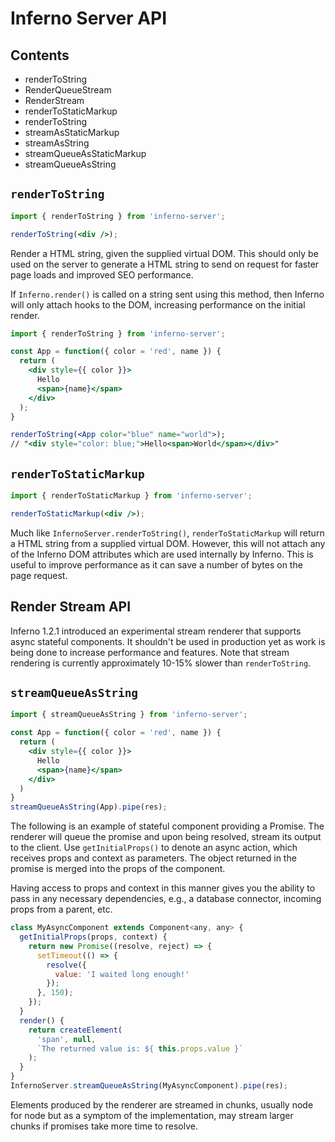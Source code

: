 # Inferno Server API

## Contents

* renderToString
* RenderQueueStream
* RenderStream
* renderToStaticMarkup
* renderToString
* streamAsStaticMarkup
* streamAsString
* streamQueueAsStaticMarkup
* streamQueueAsString

## `renderToString`

```jsx
import { renderToString } from 'inferno-server';

renderToString(<div />);
```

Render a HTML string, given the supplied virtual DOM. This should only be used on the server to generate a HTML string to send on request for faster page loads and improved SEO performance.

If `Inferno.render()` is called on a string sent using this method, then Inferno will only attach hooks to the DOM, increasing performance on the initial render.

```jsx
import { renderToString } from 'inferno-server';

const App = function({ color = 'red', name }) {
  return (
    <div style={{ color }}>
      Hello
      <span>{name}</span>
    </div>
  );
}

renderToString(<App color="blue" name="world">);
// "<div style="color: blue;">Hello<span>World</span></div>"
```

## `renderToStaticMarkup`

```jsx
import { renderToStaticMarkup } from 'inferno-server';

renderToStaticMarkup(<div />);
```

Much like `InfernoServer.renderToString()`, `renderToStaticMarkup` will return a HTML string from a supplied virtual DOM. However, this will not attach any of the Inferno DOM attributes which are used internally by Inferno. This is useful to improve performance as it can save a number of bytes on the page request.

## Render Stream API

Inferno 1.2.1 introduced an experimental stream renderer that supports async stateful components. It shouldn't be used in production yet as work is being done to increase performance and features. Note that stream rendering is currently approximately 10-15% slower than `renderToString`.

## `streamQueueAsString`

```jsx
import { streamQueueAsString } from 'inferno-server';

const App = function({ color = 'red', name }) {
  return (
    <div style={{ color }}>
      Hello
      <span>{name}</span>
    </div>
  )
}
streamQueueAsString(App).pipe(res);
```

The following is an example of stateful component providing a Promise. The renderer will queue the promise and upon being resolved, stream its output to the client. Use `getInitialProps()` to denote an async action, which receives props and context as parameters. The object returned in the promise is merged into the props of the component.

Having access to props and context in this manner gives you the ability to pass in any necessary dependencies, e.g., a database connector, incoming props from a parent, etc.

```jsx
class MyAsyncComponent extends Component<any, any> {
  getInitialProps(props, context) {
    return new Promise((resolve, reject) => {
      setTimeout(() => {
        resolve({
          value: 'I waited long enough!'
        });
      }, 150);
    });
  }
  render() {
    return createElement(
      'span', null,
      `The returned value is: ${ this.props.value }`
    );
  }
}
InfernoServer.streamQueueAsString(MyAsyncComponent).pipe(res);
```

Elements produced by the renderer are streamed in chunks, usually node for node but as a symptom of the implementation, may stream larger chunks if promises take more time to resolve.
